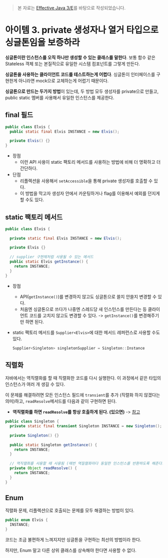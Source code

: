 > 본 자료는 [Effective Java 3/E]()를 바탕으로 작성되었습니다.

# 아이템 3. private 생성자나 열거 타입으로 싱글톤임을 보증하라

**싱글톤이란 인스턴스를 오직 하나만 생성할 수 있는 클래스를 말한다**. 보통 함수 같은 Stateless 객체 또는 본질적으로 유일한 시스템 컴포넌트를 그렇게 만든다. 

**싱글톤을 사용하는 클라이언트 코드를 테스트하는게 어렵다**. 싱글톤이 인터페이스를 구현한게 아니라면 mock으로 교체하는게 어렵기 때문이다.

**싱글톤으로 만드는 두가지 방법**이 있는데, 두 방법 모두 생성자를 private으로 만들고, public static 멤버를 사용해서 유일한 인스턴스를 제공한다.



## final 필드

```java
public class Elvis {
  public static final Elvis INSTANCE = new Elvis();
  
  private Elvis() {}
}
```

* 장점
  * 이런 API 사용이 static 팩토리 메서드를 사용하는 방법에 비해 더 명확하고 더 간단하다.
* 단점
  * 리플렉션을 사용해서 `setAccessible`을 통해 private 생성자를 호출할 수 있다.
  * 이 방법을 막고자 생성자 안에서 카운팅하거나 flag를 이용해서 예외를 던지게 할 수도 있다.



## static 팩토리 메서드

```java
public class Elvis {
  
  private static final Elvis INSTANCE = new Elvis();
  
  private Elvis {}
  
  // supplier 구현체처럼 사용될 수 있는 메서드
  public static Elvis getInstance() {
    return INSTANCE;
  }
}
```

* 장점
  * API(`getInstance()`)를 변경하지 않고도 싱글톤으로 쓸지 안쓸지 변경할 수 있다.
  * 처음엔 싱글톤으로 쓰다가 나중엔 스레드당 새 인스턴스를 만든다는 등 클라이언트 코드를 고치지 않고도 변경할 수 있다. -> `getInstance()`를 변경해주기만 하면 된다. 

* static 팩토리 메서드를 `Supplier<Elvis>`에 대한 메서드 레퍼런스로 사용할 수도 있다.

  ```java
  Supplier<Singleton> singletonSupplier = Singleton::Instance
  ```

  

## 직렬화

자바에서는 역직렬화를 할 때 직렬화한 코드를 다시 실행한다. 이 과정에서 같은 타입의 인스턴스가 여러 개 생길 수 있다.

이 문제를 해결하려면 모든 인스턴스 필드에 `transient`를 추가 (직렬화 하지 않겠다는 의미)하고, `readResolve`메서드를 다음과 같이 구현하면 된다.

* **역직렬화를 하면 `readResolve`를 항상 호출하게 된다. (있으면)** -> [참고](http://www.oracle.com/technetwork/articles/java/javaserial-1536170.html)

```java
public class Singleton {
  private static final transient Singleton INSTANCE = new Singleton();
  
  private Singleton() {}
  
  public static Singleton getInstance() {
    return INSTANCE;
  }
  
  // 역직렬화를 사용할 때 사용됨 (매번 역질렬화마다 동일한 인스턴스를 반환하도록 해준다.)
  private Object readResolve() {
  	return INSTANCE;
  }
}
```



## Enum

직렬화 문제, 리플렉션으로 호출되는 문제를 모두 해결하는 방법이 있다. 

```java
public enum Elvis {
  INSTANCE;
}
```

코드는 조금 불편하게 느껴지지만 싱글톤을 구현하는 최선의 방법이라 한다.

하지만, Enum 말고 다른 상위 클래스를 상속해야 한다면 사용할 수 없다.























